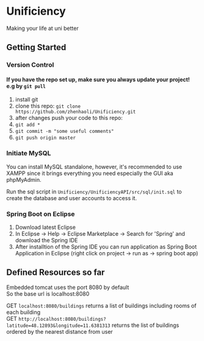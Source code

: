 # Unificiency
Making your life at uni better

## Getting Started

### Version Control

#### If you have the repo set up, make sure you always update your project! e.g by `git pull`

1. install git
2. clone this repo: `git clone https://github.com/zhenhaoli/Unificiency.git`
3. after changes push your code to this repo:
  1. `git add *`
  2. `git commit -m "some useful comments"`
  3. `git push origin master`
  
### Initiate MySQL

You can install MySQL standalone, however, it's recommended to use XAMPP since it brings everything you need especially the GUI aka phpMyAdmin.

Run the sql script in `Unificiency/UnificiencyAPI/src/sql/init.sql` to create the database and user accounts to access it.
 
### Spring Boot on Eclipse

1. Download latest Eclipse
2. In Eclipse -> Help -> Eclipse Marketplace -> Search for 'Spring' and download the Spring IDE
3. After installtion of the Spring IDE you can run application as Spring Boot Application in Eclipse (right click on project -> run as -> spring boot app)

## Defined Resources so far

Embedded tomcat uses the port 8080 by default <br />
So the base url is localhost:8080 <br />

GET `localhost:8080/buildings` returns a list of buildings including rooms of each building<br />
GET `http://localhost:8080/buildings?latitude=48.12893&longitude=11.6381313` returns the list of buildings ordered by the nearest distance from user <br />

